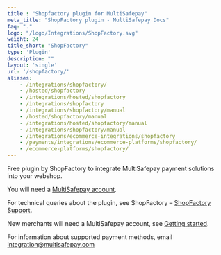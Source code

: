 ```yaml
---
title : "Shopfactory plugin for MultiSafepay"
meta_title: "ShopFactory plugin - MultiSafepay Docs"
faq: "."
logo: "/logo/Integrations/ShopFactory.svg"
weight: 24
title_short: "ShopFactory"
type: 'Plugin'
description: ""
layout: 'single'
url: '/shopfactory/'
aliases: 
    - /integrations/shopfactory/
    - /hosted/shopfactory
    - /integrations/hosted/shopfactory
    - /integrations/shopfactory
    - /integrations/shopfactory/manual
    - /hosted/shopfactory/manual
    - /integrations/hosted/shopfactory/manual
    - /integrations/shopfactory/manual
    - /integrations/ecommerce-integrations/shopfactory
    - /payments/integrations/ecommerce-platforms/shopfactory/
    - /ecommerce-platforms/shopfactory/
---
```

Free plugin by ShopFactory to integrate MultiSafepay payment solutions into your webshop.

You will need a [MultiSafepay account](/getting-started/guide/).

For technical queries about the plugin, see ShopFactory – [ShopFactory Support](https://www.shopfactory.nl/contents/nl/d122.html).

New merchants will need a MultiSafepay account, see [Getting started](/getting-started/).

For information about supported payment methods, email <integration@multisafepay.com>
